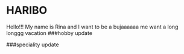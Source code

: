 # HARIBO
Hello!!! My name is Rina and
I want to be a bujaaaaaa
me want a long longgg vacation
###hobby update


###speciality update